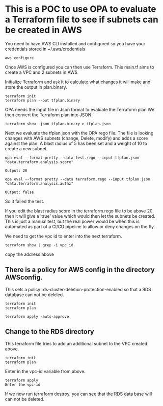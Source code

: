 # This is a POC to use OPA to evaluate a Terraform file to see if subnets can be created in AWS

You need to have AWS CLI installed and configured so you have your credentials stored in ~/.aws/credentials
```
aws configure
```
Once AWS is configured you can then use Terraform.
This main.tf aims to create a VPC and 2 subnets in AWS. 

Initialize Terraform and ask it to calculate what changes it will make and store the output in plan.binary.
```
terraform init
terraform plan --out tfplan.binary
```
OPA needs the input file in Json format to evaluate the Terraform plan
We then convert the Terraform plan into JSON
```
terraform show -json tfplan.binary > tfplan.json
```
Next we evaluate the tfplan.json with the OPA rego file. 
The file is looking changes with AWS subnets (change, Delete, modify) and adds a score against the plan. A blast radius of 5 has been set and a weight of 10 to create a new subnet. 
```
opa eval --format pretty --data test.rego --input tfplan.json "data.terraform.analysis.score"

Output: 20
```
```
opa eval --format pretty --data terraform.rego --input tfplan.json "data.terraform.analysis.authz"

Output: false
```
So it failed the test. 

If you edit the blast radius score in the terraform.rego file to be above 20, then it will give a 'true' value which would then let the subnets be created. 
This is just a manual test, but the real power would be when this is automated as part of a CI/CD pipeline to allow or deny changes on the fly. 

We need to get the vpc id to enter into the next terraform. 
```
terraform show | grep -i vpc_id
```
copy the address above

## There is a policy for AWS config in the directory AWSconfig. 
This sets a policy rds-cluster-deletion-protection-enabled so that a RDS database can not be deleled. 

```
terraform init
terraform plan

terraform apply -auto-approve
```

## Change to the RDS directory
This terraform file tries to add an additional subnet to the VPC created above. 
```
terraform init
terraform plan
```
Enter in the vpc-id variable from above. 
```
terraform apply
Enter the vpc-id
```
If we now run terraform destroy, you can see that the RDS data base will can not be deleted. 




